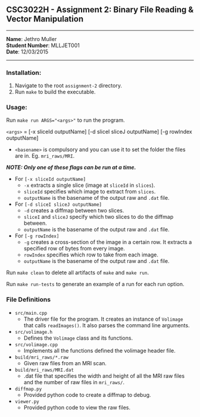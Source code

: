 CSC3022H - Assignment 2: Binary File Reading & Vector Manipulation
----
---

**Name**: Jethro Muller  
**Student Number**: MLLJET001  
**Date**: 12/03/2015  

---

### Installation:

1. Navigate to the root `assignment-2` directory.
2. Run `make` to build the executable.


### Usage:

Run `make run ARGS="<args>"` to run the program.

`<args>` = <basename> [-x sliceId outputName] [-d sliceI sliceJ outputName] [-g rowIndex outputName]

* `<basename>` is compulsory and you can use it to set the folder the files are in. Eg. `mri_raws/MRI`.

***NOTE: Only one of these flags can be run at a time.*** 

* For `[-x sliceId outputName]`  
    * `-x` extracts a single slice (image at `sliceId` in `slices`).
    * `sliceId` specifies which image to extract from `slices`.
    * `outputName` is the basename of the output raw and `.dat` file.
* For `[-d sliceI sliceJ outputName]`
    * `-d` creates a diffmap between two slices.
    * `sliceI` and `sliceJ` specify which two slices to do the diffmap between.
    * `outputName` is the basename of the output raw and `.dat` file.
* For `[-g rowIndex]`
    * `-g` creates a cross-section of the image in a certain row. It extracts a specified row of bytes from every image.
    * `rowIndex` specifies which row to take from each image.
    * `outputName` is the basename of the output raw and `.dat` file.

Run `make clean` to delete all artifacts of `make` and `make run`.

Run `make run-tests` to generate an example of a run for each run option.

### File Definitions

* `src/main.cpp`
    * The driver file for the program. It creates an instance of `Volimage` that calls `readImages()`. It also parses
    the command line arguments.
* `src/volimage.h`
    * Defines the `Volimage` class and its functions.
* `src/volimage.cpp`
    * Implements all the functions defined the volimage header file.
* `build/mri_raws/*.raw`
    * Given raw files from an MRI scan.
* `build/mri_raws/MRI.dat`
    * .dat file that specifies the width and height of all the MRI raw files and the number of raw files in `mri_raws/`.
* `diffmap.py`
    * Provided python code to create a diffmap to debug.
* `viewer.py`
    * Provided python code to view the raw files.
